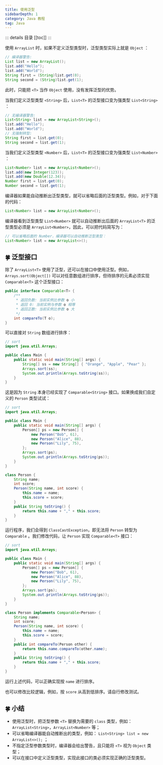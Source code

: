 ```yaml
---
title: 使用泛型
sidebarDepth: 1
category: Java 教程
tag: Java
---
```


::: details 目录
[[toc]]
:::

使用 `ArrayList` 时，如果不定义泛型类型时，泛型类型实际上就是 `Object` ：

```java
// 编译器警告:
List list = new ArrayList();
list.add("Hello");
list.add("World");
String first = (String)list.get(0);
String second = (String)list.get(1);
```

此时，只能把 `<T>` 当作 `Object` 使用，没有发挥泛型的优势。

当我们定义泛型类型 `<String>` 后，`List<T>` 的泛型接口变为强类型 `List<String>` ：

```java
// 无编译器警告:
List<String> list = new ArrayList<String>();
list.add("Hello");
list.add("World");
// 无强制转型:
String first = list.get(0);
String second = list.get(1);
```

当我们定义泛型类型 `<Number>` 后，`List<T>` 的泛型接口变为强类型 `List<Number>` ：

```java
List<Number> list = new ArrayList<Number>();
list.add(new Integer(123));
list.add(new Double(12.34));
Number first = list.get(0);
Number second = list.get(1);
```

编译器如果能自动推断出泛型类型，就可以省略后面的泛型类型。例如，对于下面的代码：

```java
List<Number> list = new ArrayList<Number>();
```

编译器看到泛型类型 `List<Number>` 就可以自动推断出后面的 `ArrayList<T>` 的泛型类型必须是 `ArrayList<Number>`，因此，可以把代码简写为：

```java
// 可以省略后面的 Number，编译器可以自动推断泛型类型：
List<Number> list = new ArrayList<>();
```

## 🍀 泛型接口

除了 `ArrayList<T>` 使用了泛型，还可以在接口中使用泛型。例如，`Arrays.sort(Object[])` 可以对任意数组进行排序，但待排序的元素必须实现 `Comparable<T>` 这个泛型接口：

```java
public interface Comparable<T> {
    /**
     * 返回负数: 当前实例比参数 o 小
     * 返回 0: 当前实例与参数 o 相等
     * 返回正数: 当前实例比参数 o 大
     */
    int compareTo(T o);
}
```

可以直接对 `String` 数组进行排序：

```java
// sort
import java.util.Arrays;

public class Main {
    public static void main(String[] args) {
        String[] ss = new String[] { "Orange", "Apple", "Pear" };
        Arrays.sort(ss);
        System.out.println(Arrays.toString(ss));
    }
}
```

这是因为 `String` 本身已经实现了 `Comparable<String>` 接口。如果换成我们自定义的 `Person` 类型试试：

```java
// sort
import java.util.Arrays;

public class Main {
    public static void main(String[] args) {
        Person[] ps = new Person[] {
            new Person("Bob", 61),
            new Person("Alice", 88),
            new Person("Lily", 75),
        };
        Arrays.sort(ps);
        System.out.println(Arrays.toString(ps));
    }
}

class Person {
    String name;
    int score;
    Person(String name, int score) {
        this.name = name;
        this.score = score;
    }
    public String toString() {
        return this.name + "," + this.score;
    }
}
```

运行程序，我们会得到 `ClassCastException`，即无法将 `Person` 转型为 `Comparable` 。我们修改代码，让 `Person` 实现 `Comparable<T>` 接口：

```java {11,23-25}
// sort
import java.util.Arrays;

public class Main {
    public static void main(String[] args) {
        Person[] ps = new Person[] {
            new Person("Bob", 61),
            new Person("Alice", 88),
            new Person("Lily", 75),
        };
        Arrays.sort(ps);
        System.out.println(Arrays.toString(ps));
    }
}

class Person implements Comparable<Person> {
    String name;
    int score;
    Person(String name, int score) {
        this.name = name;
        this.score = score;
    }
    public int compareTo(Person other) {
        return this.name.compareTo(other.name);
    }
    public String toString() {
        return this.name + "," + this.score;
    }
}
```

运行上述代码，可以正确实现按 `name` 进行排序。

也可以修改比较逻辑，例如，按 `score` 从高到低排序。请自行修改测试。

## 🍀 小结

- 使用泛型时，把泛型参数 `<T>` 替换为需要的 `class` 类型，例如： `ArrayList<String>`，`ArrayList<Number>` 等；
- 可以省略编译器能自动推断出的类型，例如： `List<String> list = new ArrayList<>();` ；
- 不指定泛型参数类型时，编译器会给出警告，且只能将 `<T>` 视为 `Object` 类型；
- 可以在接口中定义泛型类型，实现此接口的类必须实现正确的泛型类型。

